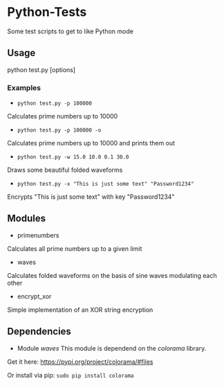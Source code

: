 # Python-Tests
Some test scripts to get to like Python mode

## Usage
python test.py [options]

### Examples

* `python test.py -p 100000`

 Calculates prime numbers up to 10000

* `python test.py -p 100000 -o`

 Calculates prime numbers up to 10000 and prints them out

* `python test.py -w 15.0 10.0 0.1 30.0`

 Draws some beautiful folded waveforms

* `python test.py -x "This is just some text" "Password1234"`

 Encrypts "This is just some text" with key "Password1234"

## Modules

* primenumbers

 Calculates all prime numbers up to a given limit

* waves

 Calculates folded waveforms on the basis of sine waves modulating each other

* encrypt_xor

 Simple implementation of an XOR string encryption
 
 ## Dependencies
 
 * Module *waves*
  This module is dependend on the *colorama* library.
  
  Get it here: https://pypi.org/project/colorama/#files
  
  Or install via pip: `sudo pip install colorama`
  
